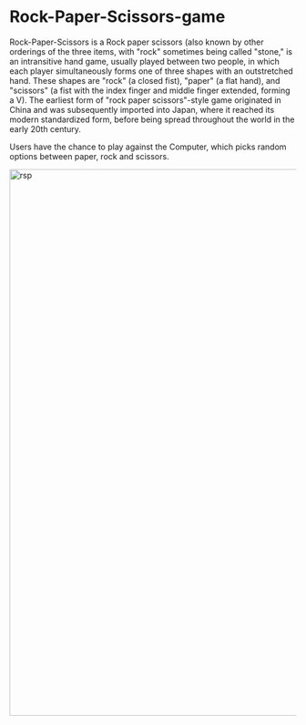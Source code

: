 # Rock-Paper-Scissors-game
Rock-Paper-Scissors is a Rock paper scissors (also known by other orderings of the three items, with "rock" sometimes being called "stone," is an intransitive hand game, usually played between two people, in which each player simultaneously forms one of three shapes with an outstretched hand. These shapes are "rock" (a closed fist), "paper" (a flat hand), and "scissors" (a fist with the index finger and middle finger extended, forming a V). The earliest form of "rock paper scissors"-style game originated in China and was subsequently imported into Japan, where it reached its modern standardized form, before being spread throughout the world in the early 20th century.

Users have the chance to play against the Computer, which picks random options between paper, rock and scissors.


<img width="960" alt="rsp" src="https://github.com/caleb1711/Rock-Paper-Scissors-game/assets/130179631/546801a3-3fc0-4250-a345-deed01500248">
